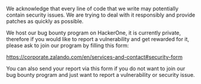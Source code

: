 We acknowledge that every line of code that we write may potentially contain security issues.
We are trying to deal with it responsibly and provide patches as quickly as possible. 

We host our bug bounty program on HackerOne, it is currently private, therefore if you would like to report a vulnerability and get rewarded for it, please ask to join our program by filling this form:

https://corporate.zalando.com/en/services-and-contact#security-form

You can also send your report via this form if you do not want to join our bug bounty program and just want to report a vulnerability or security issue.